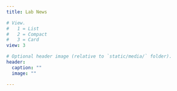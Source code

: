 ```yaml
---
title: Lab News

# View.
#   1 = List
#   2 = Compact
#   3 = Card
view: 3

# Optional header image (relative to `static/media/` folder).
header:
  caption: ""
  image: ""

---
```

